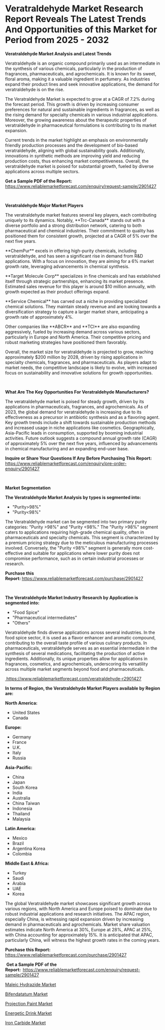 <p><h1>Veratraldehyde Market Research Report Reveals The Latest Trends And Opportunities of this Market for Period from 2025 - 2032</h1></p><p><strong>Veratraldehyde Market Analysis and Latest Trends</strong></p>
<p><p>Veratraldehyde is an organic compound primarily used as an intermediate in the synthesis of various chemicals, particularly in the production of fragrances, pharmaceuticals, and agrochemicals. It is known for its sweet, floral aroma, making it a valuable ingredient in perfumery. As industries expand their product lines and seek innovative applications, the demand for veratraldehyde is on the rise.</p><p>The Veratraldehyde Market is expected to grow at a CAGR of 7.2% during the forecast period. This growth is driven by increasing consumer preferences for natural and sustainable ingredients in fragrances, as well as the rising demand for specialty chemicals in various industrial applications. Moreover, the growing awareness about the therapeutic properties of veratraldehyde in pharmaceutical formulations is contributing to its market expansion.</p><p>Current trends in the market highlight an emphasis on environmentally friendly production processes and the development of bio-based veratraldehyde, aligning with global sustainability goals. Additionally, innovations in synthetic methods are improving yield and reducing production costs, thus enhancing market competitiveness. Overall, the veratraldehyde market is poised for substantial growth, fueled by diverse applications across multiple sectors.</p></p>
<p><strong>Get a Sample PDF of the Report:&nbsp;</strong> <a href="https://www.reliablemarketforecast.com/enquiry/request-sample/2901427?utm_campaign=1890&utm_medium=2&utm_source=Github&utm_content=ia&utm_term=16032025&utm_id=veratraldehyde">https://www.reliablemarketforecast.com/enquiry/request-sample/2901427</a></p>
<p>&nbsp;</p>
<p><strong>Veratraldehyde Major Market Players</strong></p>
<p><p>The veratraldehyde market features several key players, each contributing uniquely to its dynamics. Notably, **Trc-Canada** stands out with a diverse portfolio and a strong distribution network, catering to both pharmaceutical and chemical industries. Their commitment to quality has positioned them for consistent growth, projected at a CAGR of 5% over the next five years.</p><p>**ChemPur** excels in offering high-purity chemicals, including veratraldehyde, and has seen a significant rise in demand from R&D applications. With a focus on innovation, they are aiming for a 6% market growth rate, leveraging advancements in chemical synthesis.</p><p>**Target Molecule Corp** specializes in fine chemicals and has established itself through strategic partnerships, enhancing its market presence. Estimated sales revenue for this player is around $10 million annually, with growth expected as their product offerings expand.</p><p>**Service Chemical** has carved out a niche in providing specialized chemical solutions. They maintain steady revenue and are looking towards a diversification strategy to capture a larger market share, anticipating a growth rate of approximately 4%.</p><p>Other companies like **ABCR** and **TCI** are also expanding aggressively, fueled by increasing demand across various sectors, particularly in Europe and North America. Their competitive pricing and robust marketing strategies have positioned them favorably.</p><p>Overall, the market size for veratraldehyde is projected to grow, reaching approximately $200 million by 2028, driven by rising applications in specialty chemicals, fragrances, and pharmaceuticals. As players adapt to market needs, the competitive landscape is likely to evolve, with increased focus on sustainability and innovative solutions for growth opportunities.</p></p>
<p>&nbsp;</p>
<p><strong>What Are The Key Opportunities For Veratraldehyde Manufacturers?</strong></p>
<p><p>The veratraldehyde market is poised for steady growth, driven by its applications in pharmaceuticals, fragrances, and agrochemicals. As of 2023, the global demand for veratraldehyde is increasing due to its effectiveness as a precursor in antibiotic synthesis and as a flavoring agent. Key growth trends include a shift towards sustainable production methods and increased usage in niche applications like cosmetics. Geographically, Asia-Pacific leads in consumption, supported by booming industrial activities. Future outlook suggests a compound annual growth rate (CAGR) of approximately 5% over the next five years, influenced by advancements in chemical manufacturing and an expanding end-user base.</p></p>
<p><strong>Inquire or Share Your Questions If Any Before Purchasing This Report:</strong> <a href="https://www.reliablemarketforecast.com/enquiry/pre-order-enquiry/2901427?utm_campaign=1890&utm_medium=2&utm_source=Github&utm_content=ia&utm_term=16032025&utm_id=veratraldehyde">https://www.reliablemarketforecast.com/enquiry/pre-order-enquiry/2901427</a></p>
<p>&nbsp;</p>
<p><strong>Market Segmentation</strong></p>
<p><strong>The Veratraldehyde Market Analysis by types is segmented into:</strong></p>
<p><ul><li>"Purity>98%"</li><li>"Purity<98%"</li></ul></p>
<p><p>The Veratraldehyde market can be segmented into two primary purity categories: "Purity >98%" and "Purity <98%." The "Purity >98%" segment caters to applications requiring high-grade chemical quality, often in pharmaceuticals and specialty chemicals. This segment is characterized by a premium pricing strategy due to the meticulous manufacturing processes involved. Conversely, the "Purity <98%" segment is generally more cost-effective and suitable for applications where lower purity does not compromise performance, such as in certain industrial processes or research.</p></p>
<p><strong>Purchase this Report:&nbsp;</strong><a href="https://www.reliablemarketforecast.com/purchase/2901427?utm_campaign=1890&utm_medium=2&utm_source=Github&utm_content=ia&utm_term=16032025&utm_id=veratraldehyde">https://www.reliablemarketforecast.com/purchase/2901427</a></p>
<p>&nbsp;</p>
<p><strong>The Veratraldehyde Market Industry Research by Application is segmented into:</strong></p>
<p><ul><li>"Food Spice"</li><li>"Pharmaceutical intermediates"</li><li>"Others"</li></ul></p>
<p><p>Veratraldehyde finds diverse applications across several industries. In the food spice sector, it is used as a flavor enhancer and aromatic compound, contributing to the overall taste profile of various culinary products. In pharmaceuticals, veratraldehyde serves as an essential intermediate in the synthesis of several medications, facilitating the production of active ingredients. Additionally, its unique properties allow for applications in fragrances, cosmetics, and agrochemicals, underscoring its versatility across multiple market segments beyond food and pharmaceuticals.</p></p>
<p><a href="https://www.reliablemarketforecast.com/veratraldehyde-r2901427?utm_campaign=1890&utm_medium=2&utm_source=Github&utm_content=ia&utm_term=16032025&utm_id=veratraldehyde">&nbsp;https://www.reliablemarketforecast.com/veratraldehyde-r2901427</a></p>
<p><strong>In terms of Region, the Veratraldehyde Market Players available by Region are:</strong></p>
<p>
    <p> <strong> North America: </strong>
        <ul>
            <li>United States</li>
            <li>Canada</li>
        </ul>
        </p> 
    <p> <strong> Europe: </strong>
        <ul>
            <li>Germany</li>
            <li>France</li>
            <li>U.K.</li>
            <li>Italy</li>
            <li>Russia</li>
        </ul>
        </p> 
    <p> <strong> Asia-Pacific: </strong>
        <ul>
            <li>China</li>
            <li>Japan</li>
            <li>South Korea</li>
            <li>India</li>
            <li>Australia</li>
            <li>China Taiwan</li>
            <li>Indonesia</li>
            <li>Thailand</li>
            <li>Malaysia</li>
        </ul>
        </p> 
    <p> <strong> Latin America: </strong>
        <ul>
            <li>Mexico</li>
            <li>Brazil</li>
            <li>Argentina Korea</li>
            <li>Colombia</li>
        </ul>
        </p> 
    <p> <strong> Middle East & Africa: </strong>
        <ul>
            <li>Turkey</li>
            <li>Saudi</li>
            <li>Arabia</li>
            <li>UAE</li>
            <li>Korea</li>
        </ul>
    </p>
    </p>
<p><p>The global Veratraldehyde market showcases significant growth across various regions, with North America and Europe poised to dominate due to robust industrial applications and research initiatives. The APAC region, especially China, is witnessing rapid expansion driven by increasing demand in pharmaceuticals and agrochemicals. Market share valuation estimates indicate North America at 30%, Europe at 28%, APAC at 25%, with China accounting for approximately 15%. It is anticipated that APAC, particularly China, will witness the highest growth rates in the coming years.</p></p>
<p><strong>Purchase this Report: </strong><a href="https://www.reliablemarketforecast.com/purchase/2901427?utm_campaign=1890&utm_medium=2&utm_source=Github&utm_content=ia&utm_term=16032025&utm_id=veratraldehyde">https://www.reliablemarketforecast.com/purchase/2901427</a></p>
<p>&nbsp;<strong>Get a Sample PDF of the Report:&nbsp;&nbsp;</strong><a href="https://www.reliablemarketforecast.com/enquiry/request-sample/2901427?utm_campaign=1890&utm_medium=2&utm_source=Github&utm_content=ia&utm_term=16032025&utm_id=veratraldehyde">https://www.reliablemarketforecast.com/enquiry/request-sample/2901427</a></p>
<p><strong></strong></p>
<p><p><a href="https://github.com/lelahokendo/Market-Research-Report-List-1/blob/main/maleic-hydrazide-market.md?utm_campaign=1890&utm_medium=2&utm_source=Github&utm_content=ia&utm_term=16032025&utm_id=veratraldehyde">Maleic Hydrazide Market</a></p><p><a href="https://github.com/eskelimaksic/Market-Research-Report-List-1/blob/main/bifendatatum-market.md?utm_campaign=1890&utm_medium=2&utm_source=Github&utm_content=ia&utm_term=16032025&utm_id=veratraldehyde">Bifendatatum Market</a></p><p><a href="https://github.com/hatlepigna2s/Market-Research-Report-List-1/blob/main/projection-paint-market.md?utm_campaign=1890&utm_medium=2&utm_source=Github&utm_content=ia&utm_term=16032025&utm_id=veratraldehyde">Projection Paint Market</a></p><p><a href="https://github.com/wantadhagino/Market-Research-Report-List-1/blob/main/energetic-drink-market.md?utm_campaign=1890&utm_medium=2&utm_source=Github&utm_content=ia&utm_term=16032025&utm_id=veratraldehyde">Energetic Drink Market</a></p><p><a href="https://github.com/vestadjogile/Market-Research-Report-List-1/blob/main/iron-carbide-market.md?utm_campaign=1890&utm_medium=2&utm_source=Github&utm_content=ia&utm_term=16032025&utm_id=veratraldehyde">Iron Carbide Market</a></p></p>